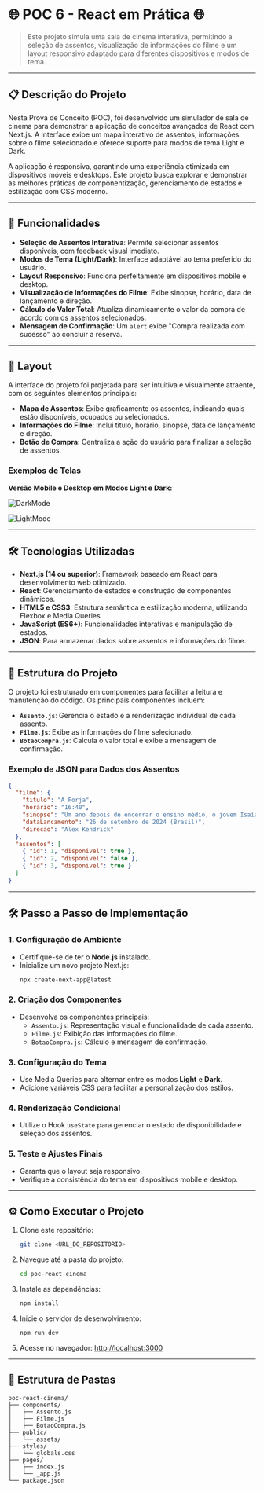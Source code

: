 # 🌐 POC 6 - React em Prática 🌐

> Este projeto simula uma sala de cinema interativa, permitindo a seleção de assentos, visualização de informações do filme e um layout responsivo adaptado para diferentes dispositivos e modos de tema.

---

## 📋 Descrição do Projeto

Nesta Prova de Conceito (POC), foi desenvolvido um simulador de sala de cinema para demonstrar a aplicação de conceitos avançados de React com Next.js. A interface exibe um mapa interativo de assentos, informações sobre o filme selecionado e oferece suporte para modos de tema Light e Dark.

A aplicação é responsiva, garantindo uma experiência otimizada em dispositivos móveis e desktops. Este projeto busca explorar e demonstrar as melhores práticas de componentização, gerenciamento de estados e estilização com CSS moderno.

---

## 🚀 Funcionalidades

- **Seleção de Assentos Interativa**: Permite selecionar assentos disponíveis, com feedback visual imediato.
- **Modos de Tema (Light/Dark)**: Interface adaptável ao tema preferido do usuário.
- **Layout Responsivo**: Funciona perfeitamente em dispositivos mobile e desktop.
- **Visualização de Informações do Filme**: Exibe sinopse, horário, data de lançamento e direção.
- **Cálculo do Valor Total**: Atualiza dinamicamente o valor da compra de acordo com os assentos selecionados.
- **Mensagem de Confirmação**: Um `alert` exibe "Compra realizada com sucesso" ao concluir a reserva.

---

## 🎨 Layout

A interface do projeto foi projetada para ser intuitiva e visualmente atraente, com os seguintes elementos principais:

- **Mapa de Assentos**: Exibe graficamente os assentos, indicando quais estão disponíveis, ocupados ou selecionados.
- **Informações do Filme**: Inclui título, horário, sinopse, data de lançamento e direção.
- **Botão de Compra**: Centraliza a ação do usuário para finalizar a seleção de assentos.

### Exemplos de Telas

**Versão Mobile e Desktop em Modos Light e Dark:**

![DarkMode](https://github.com/user-attachments/assets/ba81e78f-b9f2-48d0-97c7-1b45601e5853)

![LightMode](https://github.com/user-attachments/assets/4aa27c3f-2d46-4e05-b0bf-8b70beef0cd3)




---

## 🛠️ Tecnologias Utilizadas

- **Next.js (14 ou superior)**: Framework baseado em React para desenvolvimento web otimizado.
- **React**: Gerenciamento de estados e construção de componentes dinâmicos.
- **HTML5 e CSS3**: Estrutura semântica e estilização moderna, utilizando Flexbox e Media Queries.
- **JavaScript (ES6+)**: Funcionalidades interativas e manipulação de estados.
- **JSON**: Para armazenar dados sobre assentos e informações do filme.

---

## 📄 Estrutura do Projeto

O projeto foi estruturado em componentes para facilitar a leitura e manutenção do código. Os principais componentes incluem:

- **`Assento.js`**: Gerencia o estado e a renderização individual de cada assento.
- **`Filme.js`**: Exibe as informações do filme selecionado.
- **`BotaoCompra.js`**: Calcula o valor total e exibe a mensagem de confirmação.

### Exemplo de JSON para Dados dos Assentos

```json
{
  "filme": {
    "titulo": "A Forja",
    "horario": "16:40",
    "sinopse": "Um ano depois de encerrar o ensino médio, o jovem Isaías Wright tenta...",
    "dataLancamento": "26 de setembro de 2024 (Brasil)",
    "direcao": "Alex Kendrick"
  },
  "assentos": [
    { "id": 1, "disponivel": true },
    { "id": 2, "disponivel": false },
    { "id": 3, "disponivel": true }
  ]
}
```

---

## 🛠️ Passo a Passo de Implementação

### 1. Configuração do Ambiente

- Certifique-se de ter o **Node.js** instalado.
- Inicialize um novo projeto Next.js:
  ```bash
  npx create-next-app@latest
  ```

### 2. Criação dos Componentes

- Desenvolva os componentes principais:
  - `Assento.js`: Representação visual e funcionalidade de cada assento.
  - `Filme.js`: Exibição das informações do filme.
  - `BotaoCompra.js`: Cálculo e mensagem de confirmação.

### 3. Configuração do Tema

- Use Media Queries para alternar entre os modos **Light** e **Dark**.
- Adicione variáveis CSS para facilitar a personalização dos estilos.

### 4. Renderização Condicional

- Utilize o Hook `useState` para gerenciar o estado de disponibilidade e seleção dos assentos.

### 5. Teste e Ajustes Finais

- Garanta que o layout seja responsivo.
- Verifique a consistência do tema em dispositivos mobile e desktop.

---

## ⚙️ Como Executar o Projeto

1. Clone este repositório:
   ```bash
   git clone <URL_DO_REPOSITORIO>
   ```
2. Navegue até a pasta do projeto:
   ```bash
   cd poc-react-cinema
   ```
3. Instale as dependências:
   ```bash
   npm install
   ```
4. Inicie o servidor de desenvolvimento:
   ```bash
   npm run dev
   ```
5. Acesse no navegador: [http://localhost:3000](http://localhost:3000)

---

## 📂 Estrutura de Pastas

```plaintext
poc-react-cinema/
├── components/
│   ├── Assento.js
│   ├── Filme.js
│   ├── BotaoCompra.js
├── public/
│   └── assets/
├── styles/
│   └── globals.css
├── pages/
│   ├── index.js
│   └── _app.js
└── package.json
```

